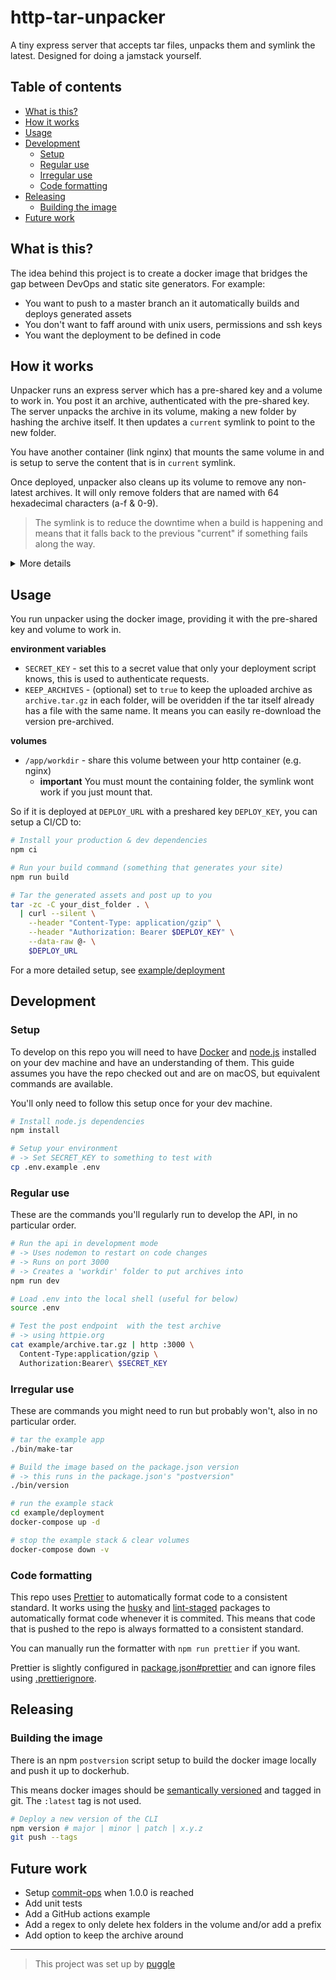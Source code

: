 # http-tar-unpacker

A tiny express server that accepts tar files, unpacks them and symlink the latest.
Designed for doing a jamstack yourself.

<!-- toc-head -->

## Table of contents

- [What is this?](#what-is-this)
- [How it works](#how-it-works)
- [Usage](#usage)
- [Development](#development)
  - [Setup](#setup)
  - [Regular use](#regular-use)
  - [Irregular use](#irregular-use)
  - [Code formatting](#code-formatting)
- [Releasing](#releasing)
  - [Building the image](#building-the-image)
- [Future work](#future-work)

<!-- toc-tail -->

## What is this?

The idea behind this project is to create a docker image that bridges the gap
between DevOps and static site generators.
For example:

- You want to push to a master branch an it automatically builds and deploys generated assets
- You don't want to faff around with unix users, permissions and ssh keys
- You want the deployment to be defined in code

## How it works

Unpacker runs an express server which has a pre-shared key and a volume to work in.
You post it an archive, authenticated with the pre-shared key.
The server unpacks the archive in its volume, making a new folder by hashing the archive itself.
It then updates a `current` symlink to point to the new folder.

You have another container (link nginx) that mounts the same volume in
and is setup to serve the content that is in `current` symlink.

Once deployed, unpacker also cleans up its volume to remove any non-latest archives.
It will only remove folders that are named with 64 hexadecimal characters (a-f & 0-9).

> The symlink is to reduce the downtime when a build is happening
> and means that it falls back to the previous "current" if something fails along the way.

<details>
<summary>More details</summary>

Say the server has the following working volume:

```
workdir
├── current -> abcdefgh
└── abcdefgh
    └── ...
```

You post up a new archive which has the hash `zxywvuts`.
It uploads the archive into its own folder, so it becomes:

> To generate the hash it base64-encodes the raw archive binary
> creates a sha256 hash from it and encodes the result as hex.

```diff
 workdir
 ├── current -> abcdefgh
 ├── abcdefgh
 │   └── ...
+└── zxywvuts
+    └── archive.tar.gz/
```

Then it expands the archive into that folder,
remove the archive
and updates the `current` symlink:

```diff
 workdir
-├── current -> abcdefgh
+├── current -> zxywvuts
 └── abcdefgh
 │   └── ...
 └── zxywvuts
-    └── archive.tar.gz/
     └── ...
```

Once it's all done it removes the old folder

```diff
 workdir
 ├── current -> zxywvuts
-├── abcdefgh
-│   └── ...
 └── zxywvuts
     └── ...
```

</details>

## Usage

You run unpacker using the docker image, providing it with the pre-shared key and volume to work in.

**environment variables**

- `SECRET_KEY` - set this to a secret value that only your deployment script knows,
  this is used to authenticate requests.
- `KEEP_ARCHIVES` - (optional) set to `true` to keep the uploaded archive as `archive.tar.gz` in each folder,
  will be overidden if the tar itself already has a file with the same name.
  It means you can easily re-download the version pre-archived.

**volumes**

- `/app/workdir` - share this volume between your http container (e.g. nginx)
  - **important** You must mount the containing folder,
    the symlink wont work if you just mount that.

So if it is deployed at `DEPLOY_URL` with a preshared key `DEPLOY_KEY`, you can setup a CI/CD to:

```bash
# Install your production & dev dependencies
npm ci

# Run your build command (something that generates your site)
npm run build

# Tar the generated assets and post up to you
tar -zc -C your_dist_folder . \
  | curl --silent \
    --header "Content-Type: application/gzip" \
    --header "Authorization: Bearer $DEPLOY_KEY" \
    --data-raw @- \
    $DEPLOY_URL
```

For a more detailed setup, see [example/deployment](/example/deployment)

## Development

### Setup

To develop on this repo you will need to have [Docker](https://www.docker.com/) and
[node.js](https://nodejs.org) installed on your dev machine and have an understanding of them.
This guide assumes you have the repo checked out and are on macOS, but equivalent commands are available.

You'll only need to follow this setup once for your dev machine.

```bash
# Install node.js dependencies
npm install

# Setup your environment
# -> Set SECRET_KEY to something to test with
cp .env.example .env
```

### Regular use

These are the commands you'll regularly run to develop the API, in no particular order.

```bash
# Run the api in development mode
# -> Uses nodemon to restart on code changes
# -> Runs on port 3000
# -> Creates a 'workdir' folder to put archives into
npm run dev

# Load .env into the local shell (useful for below)
source .env

# Test the post endpoint  with the test archive
# -> using httpie.org
cat example/archive.tar.gz | http :3000 \
  Content-Type:application/gzip \
  Authorization:Bearer\ $SECRET_KEY
```

### Irregular use

These are commands you might need to run but probably won't, also in no particular order.

```bash
# tar the example app
./bin/make-tar

# Build the image based on the package.json version
# -> this runs in the package.json's "postversion"
./bin/version

# run the example stack
cd example/deployment
docker-compose up -d

# stop the example stack & clear volumes
docker-compose down -v
```

### Code formatting

This repo uses [Prettier](https://prettier.io/) to automatically format code to a consistent standard.
It works using the [husky](https://www.npmjs.com/package/husky)
and [lint-staged](https://www.npmjs.com/package/lint-staged) packages to
automatically format code whenever it is commited.
This means that code that is pushed to the repo is always formatted to a consistent standard.

You can manually run the formatter with `npm run prettier` if you want.

Prettier is slightly configured in [package.json#prettier](/package.json)
and can ignore files using [.prettierignore](/.prettierignore).

## Releasing

### Building the image

There is an npm `postversion` script setup to build the docker image
locally and push it up to dockerhub.

This means docker images should be [semantically versioned](https://semver.org/) and tagged in git.
The `:latest` tag is not used.

```bash
# Deploy a new version of the CLI
npm version # major | minor | patch | x.y.z
git push --tags
```

## Future work

- Setup [commit-ops](https://blog.r0b.io/post/automating-developer-operations-for-nodejs/) when 1.0.0 is reached
- Add unit tests
- Add a GitHub actions example
- Add a regex to only delete hex folders in the volume and/or add a prefix
- Add option to keep the archive around

---

> This project was set up by [puggle](https://npm.im/puggle)
